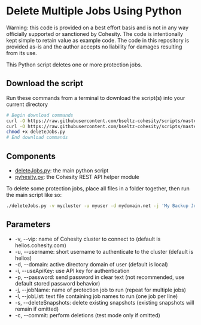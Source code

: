 # Delete Multiple Jobs Using Python

Warning: this code is provided on a best effort basis and is not in any way officially supported or sanctioned by Cohesity. The code is intentionally kept simple to retain value as example code. The code in this repository is provided as-is and the author accepts no liability for damages resulting from its use.

This Python script deletes one or more protection jobs.

## Download the script

Run these commands from a terminal to download the script(s) into your current directory

```bash
# Begin download commands
curl -O https://raw.githubusercontent.com/bseltz-cohesity/scripts/master/python/deleteJobs/deleteJobs.py
curl -O https://raw.githubusercontent.com/bseltz-cohesity/scripts/master/python/pyhesity.py
chmod +x deleteJobs.py
# End download commands
```

## Components

* [deleteJobs.py](https://raw.githubusercontent.com/bseltz-cohesity/scripts/master/python/deleteJobs/deleteJobs.py): the main python script
* [pyhesity.py](https://raw.githubusercontent.com/bseltz-cohesity/scripts/master/python/pyhesity/pyhesity.py): the Cohesity REST API helper module

To delete some protection jobs, place all files in a folder together, then run the main script like so:

```bash
./deleteJobs.py -v mycluster -u myuser -d mydomain.net -j 'My Backup Job 1' -j 'My Backup Job 2' -s -c
```

## Parameters

* -v, --vip: name of Cohesity cluster to connect to (default is helios.cohesity.com)
* -u, --username: short username to authenticate to the cluster (default is helios)
* -d, --domain: active directory domain of user (default is local)
* -i, --useApiKey: use API key for authentication
* -p, --password: send password in clear text (not recommended, use default stored password behavior)
* -j, --jobName: name of protection job to run (repeat for multiple jobs)
* -l, --jobList: text file containing job names to run (one job per line)
* -s, --deleteSnapshots: delete existing snapshots (existing snapshots will remain if omitted)
* -c, --commit: perform deletions (test mode only if omitted)
